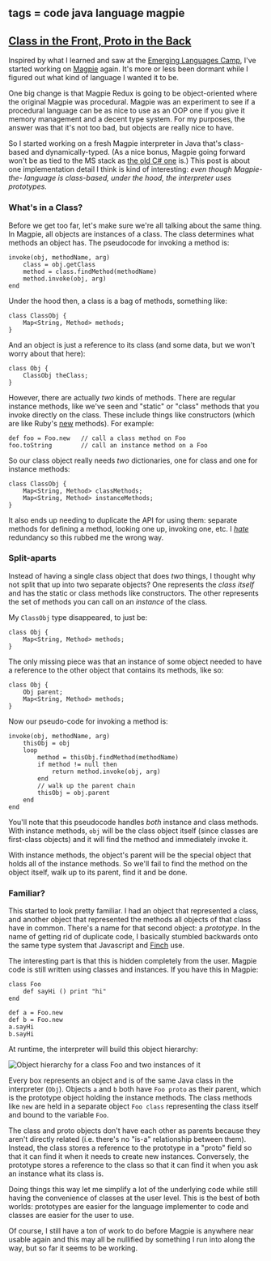 tags = code java language magpie
---

## [Class in the Front, Proto in the Back](http://journal.stuffwithstuff.com/2010/08/01/class-in-the-front-proto-in-the-back/ "Class in the Front, Proto in the Back")

Inspired by what I learned and saw at the [Emerging Languages Camp](http://emerginglangs.com/), I've
started working on [Magpie](http://bitbucket.org/munificent/magpie) again. It's more or less been dormant while I
figured out what kind of language I wanted it to be.


One big change is that Magpie Redux is going to be object-oriented where the
original Magpie was procedural. Magpie was an experiment to see if a
procedural language can be as nice to use as an OOP one if you give it memory
management and a decent type system. For my purposes, the answer was that it's
not too bad, but objects are really nice to have.

So I started working on a fresh Magpie interpreter in Java that's class-based
and dynamically-typed. (As a nice bonus, Magpie going forward won't be as tied
to the MS stack as [the old C# one](http://bitbucket.org/munificent/magpie/src/tip/csharp/) is.) This post is about one
implementation detail I think is kind of interesting: _even though Magpie-the-
language is class-based, under the hood, the interpreter uses prototypes._


### What's in a Class?

Before we get too far, let's make sure we're all talking about the same thing.
In Magpie, all objects are instances of a class. The class determines what
methods an object has. The pseudocode for invoking a method is:



    invoke(obj, methodName, arg)
        class = obj.getClass
        method = class.findMethod(methodName)
        method.invoke(obj, arg)
    end


Under the hood then, a class is a bag of methods, something like:



    class ClassObj {
        Map<String, Method> methods;
    }


And an object is just a reference to its class (and some data, but we won't
worry about that here):



    class Obj {
        ClassObj theClass;
    }


However, there are actually _two_ kinds of methods. There are regular instance
methods, like we've seen and "static" or "class" methods that you invoke
directly on the class. These include things like constructors (which are like
Ruby's [new](http://www.devx.com/enterprise/Article/30917/0/page/3) methods). For example:



    def foo = Foo.new   // call a class method on Foo
    foo.toString        // call an instance method on a Foo


So our class object really needs _two_ dictionaries, one for class and one for
instance methods:



    class ClassObj {
        Map<String, Method> classMethods;
        Map<String, Method> instanceMethods;
    }


It also ends up needing to duplicate the API for using them: separate methods
for defining a method, looking one up, invoking one, etc. I _[hate](http://en.wikipedia.org/wiki/DRY)_
redundancy so this rubbed me the wrong way.


### Split-aparts

Instead of having a single class object that does _two_ things, I thought why
not split that up into two separate objects? One represents the _class itself_
and has the static or class methods like constructors. The other represents
the set of methods you can call on an _instance_ of the class.

My `ClassObj` type disappeared, to just be:



    class Obj {
        Map<String, Method> methods;
    }


The only missing piece was that an instance of some object needed to have a
reference to the other object that contains its methods, like so:



    class Obj {
        Obj parent;
        Map<String, Method> methods;
    }


Now our pseudo-code for invoking a method is:



    invoke(obj, methodName, arg)
        thisObj = obj
        loop
            method = thisObj.findMethod(methodName)
            if method != null then
                return method.invoke(obj, arg)
            end
            // walk up the parent chain
            thisObj = obj.parent
        end
    end


You'll note that this pseudocode handles _both_ instance and class methods.
With instance methods, `obj` will be the class object itself (since classes
are first-class objects) and it will find the method and immediately invoke
it.

With instance methods, the object's parent will be the special object that
holds all of the instance methods. So we'll fail to find the method on the
object itself, walk up to its parent, find it and be done.

### Familiar?

This started to look pretty familiar. I had an object that represented a
class, and another object that represented the methods all objects of that
class have in common. There's a name for that second object: a _prototype_. In
the name of getting rid of duplicate code, I basically stumbled backwards onto
the same type system that Javascript and [Finch](http://finch.stuffwithstuff.com/) use.


The interesting part is that this is hidden completely from the user. Magpie
code is still written using classes and instances. If you have this in Magpie:



    class Foo
        def sayHi () print "hi"
    end

    def a = Foo.new
    def b = Foo.new
    a.sayHi
    b.sayHi


At runtime, the interpreter will build this object hierarchy:

![Object hierarchy for a class Foo and two instances of it](http://journal.stuffwithstuff.com/wp-content/uploads/2010/08/prototype-hierarchy.png "Object Hierarchy")


Every box represents an object and is of the same Java class in the
interpreter (`Obj`). Objects `a` and `b` both have `Foo proto` as their
parent, which is the prototype object holding the instance methods. The class
methods like `new` are held in a separate object `Foo class` representing the
class itself and bound to the variable `Foo`.

The class and proto objects don't have each other as parents because they
aren't directly related (i.e. there's no "is-a" relationship between them).
Instead, the class stores a reference to the prototype in a "proto" field so
that it can find it when it needs to create new instances. Conversely, the
prototype stores a reference to the class so that it can find it when you ask
an instance what its class is.

Doing things this way let me simplify a lot of the underlying code while still
having the convenience of classes at the user level. This is the best of both
worlds: prototypes are easier for the language implementer to code and classes
are easier for the user to use.

Of course, I still have a ton of work to do before Magpie is anywhere near
usable again and this may all be nullified by something I run into along the
way, but so far it seems to be working.
